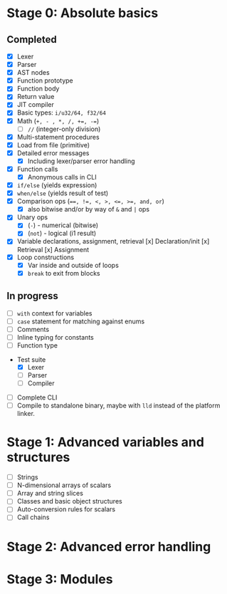 # Stage 0: Absolute basics

## Completed

* [x] Lexer
* [x] Parser
* [x] AST nodes
* [x] Function prototype
* [x] Function body
* [x] Return value
* [x] JIT compiler
* [x] Basic types: `i/u32/64, f32/64`
* [x] Math (`+, - , *, /, +=, -=`)
  * [ ] `//` (integer-only division)
* [x] Multi-statement procedures 
* [x] Load from file (primitive)
* [x] Detailed error messages
  * [x] Including lexer/parser error handling
* [x] Function calls
    * [x] Anonymous calls in CLI
* [x] `if/else` (yields expression)
* [x] `when/else` (yields result of test)
* [x] Comparison ops (`==, !=, <, >, <=, >=, and, or`)
  * [x] also bitwise and/or by way of `&` and `|` ops
* [x] Unary ops
  * [x] (`-`) - numerical (bitwise)
  * [x] (`not`) - logical (i1 result)
* [x] Variable declarations, assignment, retrieval
    [x] Declaration/init
    [x] Retrieval
    [x] Assignment
* [x] Loop constructions
  * [x] Var inside and outside of loops
  * [x] `break` to exit from blocks

## In progress

* [ ] `with` context for variables
* [ ] `case` statement for matching against enums
* [ ] Comments
* [ ] Inline typing for constants
* [ ] Function type
* Test suite
  * [x] Lexer
  * [ ] Parser
  * [ ] Compiler
* [ ] Complete CLI
* [ ] Compile to standalone binary, maybe with `lld` instead of the platform linker.

# Stage 1: Advanced variables and structures

* [ ] Strings
* [ ] N-dimensional arrays of scalars
* [ ] Array and string slices
* [ ] Classes and basic object structures
* [ ] Auto-conversion rules for scalars
* [ ] Call chains

# Stage 2: Advanced error handling

# Stage 3: Modules